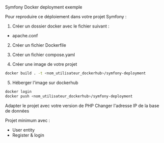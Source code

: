Symfony Docker deployment exemple

Pour reproduire ce déploiement dans votre projet Symfony :
1. Créer un dossier docker avec le fichier suivant :
- apache.conf

2. Créer un fichier Dockerfile

3. Créer un fichier compose.yaml

4. Créer une image de votre projet
```bash
docker build . -t <nom_utilisateur_dockerhub>/symfony-deployment
```

5. Héberger l'image sur dockerhub
```bash
docker login
docker push <nom_utilisateur_dockerhub>/symfony-deployment
```

Adapter le projet avec votre version de PHP
Changer l'adresse IP de la base de données

Projet minimum avec :
- User entity
- Register & login
